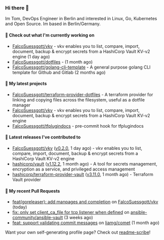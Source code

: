### Hi there 👋

Im Tom, DevOps Engineer in Berlin and interested in Linux, Go, Kubernetes and Open Source.
Im based in Berlin/Germany.

#### 👷 Check out what I'm currently working on

- [FalcoSuessgott/vkv](https://github.com/FalcoSuessgott/vkv) - vkv enables you to list, compare, import, document, backup &amp; encrypt secrets from a HashiCorp Vault KV-v2 engine (1 day ago)
- [FalcoSuessgott/dotfiles](https://github.com/FalcoSuessgott/dotfiles) -  (1 month ago)
- [FalcoSuessgott/golang-cli-template](https://github.com/FalcoSuessgott/golang-cli-template) - A general purpose golang CLI  template for Github and Gitlab (2 months ago)

#### 🌱 My latest projects

- [FalcoSuessgott/terraform-provider-dotfiles](https://github.com/FalcoSuessgott/terraform-provider-dotfiles) - A terraform provider for linking and copying files across the filesystem, useful as a dotfile manager
- [FalcoSuessgott/vkv](https://github.com/FalcoSuessgott/vkv) - vkv enables you to list, compare, import, document, backup &amp; encrypt secrets from a HashiCorp Vault KV-v2 engine
- [FalcoSuessgott/tfplugindocs](https://github.com/FalcoSuessgott/tfplugindocs) - pre-commit hook for tfplugindocs

#### 🔭 Latest releases I've contributed to

- [FalcoSuessgott/vkv](https://github.com/FalcoSuessgott/vkv) ([v0.2.0](https://github.com/FalcoSuessgott/vkv/releases/tag/v0.2.0), 1 day ago) - vkv enables you to list, compare, import, document, backup &amp; encrypt secrets from a HashiCorp Vault KV-v2 engine
- [hashicorp/vault](https://github.com/hashicorp/vault) ([v1.12.2](https://github.com/hashicorp/vault/releases/tag/v1.12.2), 1 month ago) - A tool for secrets management, encryption as a service, and privileged access management
- [hashicorp/terraform-provider-vault](https://github.com/hashicorp/terraform-provider-vault) ([v3.11.0](https://github.com/hashicorp/terraform-provider-vault/releases/tag/v3.11.0), 1 month ago) - Terraform Vault provider

#### 🔨 My recent Pull Requests

- [feat(goreleaser): add manpages and completion](https://github.com/FalcoSuessgott/vkv/pull/114) on [FalcoSuessgott/vkv](https://github.com/FalcoSuessgott/vkv) (today)
- [fix: only set client_ca_file for tcp listener when defined](https://github.com/ansible-community/ansible-vault/pull/320) on [ansible-community/ansible-vault](https://github.com/ansible-community/ansible-vault) (3 weeks ago)
- [feat: support validating commit messages](https://github.com/liamg/comet/pull/5) on [liamg/comet](https://github.com/liamg/comet) (1 month ago)

Want your own self-generating profile page? Check out [readme-scribe](https://github.com/muesli/readme-scribe)!